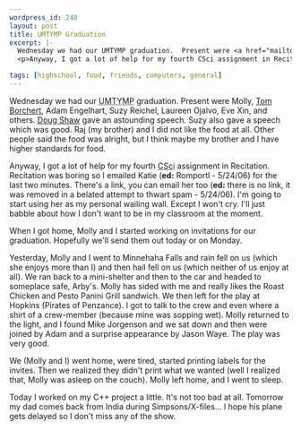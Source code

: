 ```yaml
---
wordpress_id: 240
layout: post
title: UMTYMP Graduation
excerpt: |-
  Wednesday we had our UMTYMP graduation.  Present were <a href="mailto:delmonte@ftmax.com">Molly</a>, <a href="http://www.borchert.com/tom/">Tom Borchert</a>, <a href="mailto:adame@ftmax.com">Adam Engelhart</a>, <a href="mailto:suzy@ftmax.com">Suzy Reichel</a>, <a href="mailto:laureen@ftmax.com">Laureen Ojalvo</a>, <a href="mailto:xinx0007@umn.edu">Eve Xin</a>, and others.  <a href="http://www.math.umn.edu/~shaw/">Doug Shaw</a> gave an astounding speech.  Suzy also gave a speech which was good.  Raj (my brother) and I did not like the food at all.  Other people said the food was alright, but I think maybe my brother and I have higher standards for food.
  <p>Anyway, I got a lot of help for my fourth CSci assignment in Recitation.  Recitation was boring so I emailed <a href="mailto:katie@ftmax.com">Katie</a> for the last two minutes.  There's a link, you can email her too.  I'm going to start using her as my personal wailing wall.  Except I won't cry.  I'll just babble about how I don't want to be in my classroom at the moment.<p>When I got home, Molly and I started working on invitations for our graduation.  Hopefully we'll send them out today or on Monday.<p>Yesterday, Molly and I went to Minnehaha Falls and rain fell on us (which she enjoys more than I) and then hail fell on us (which neither of us enjoy at all).  We ran back to a mini-shelter and then to the car and headed to someplace safe, Arby's.  Molly has sided with me and really likes the Roast Chicken and Pesto Panini Grill sandwich.  We then left for the play at Hopkins (Pirates of Penzance).  I got to talk to the crew and even where a shirt of a crew-member (because mine was sopping wet).  Molly returned to the light, and I found Mike Jorgenson and we sat down and then were joined by Adam and a surprise appearance by <a href="mailto:ForeignElement@black-hole.com">Jason Waye</a>.  The play was very good.<p>We (Molly and I) went home, were tired, started printing labels for the invites.  Then we realized they didn't print what we wanted (well I realized that, Molly was asleep on the couch).  Molly left home, and I went to sleep.<p>Today I worked on my C++ project a little.  It's not too bad at all.  Tomorrow my dad comes back from India during Simpsons/X-files... I hope his plane gets delayed so I don't miss any of the show.

tags: [highschool, food, friends, computers, general]
---
```


Wednesday we had our <acronym title="University of Minnesota Talented Youth Mathematics Program">UMTYMP</acronym> graduation.  Present were Molly, <a href="http://www.borchert.com/tom/">Tom Borchert</a>, Adam Engelhart, Suzy Reichel, Laureen Ojalvo, Eve Xin, and others.  <a href="http://www.math.umn.edu/~shaw/">Doug Shaw</a> gave an astounding speech.  Suzy also gave a speech which was good.  Raj (my brother) and I did not like the food at all.  Other people said the food was alright, but I think maybe my brother and I have higher standards for food.

Anyway, I got a lot of help for my fourth <acronym title="Computer Science">CSci</acronym> assignment in Recitation.  Recitation was boring so I emailed Katie (**ed:** Romportl - 5/24/06) for the last two minutes.  There's a link, you can email her too (**ed:** there is no link, it was removed in a belated attempt to thwart spam - 5/24/06).  I'm going to start using her as my personal wailing wall.  Except I won't cry.  I'll just babble about how I don't want to be in my classroom at the moment.

When I got home, Molly and I started working on invitations for our graduation.  Hopefully we'll send them out today or on Monday.

Yesterday, Molly and I went to Minnehaha Falls and rain fell on us (which she enjoys more than I) and then hail fell on us (which neither of us enjoy at all).  We ran back to a mini-shelter and then to the car and headed to someplace safe, Arby's.  Molly has sided with me and really likes the Roast Chicken and Pesto Panini Grill sandwich.  We then left for the play at Hopkins (Pirates of Penzance).  I got to talk to the crew and even where a shirt of a crew-member (because mine was sopping wet).  Molly returned to the light, and I found Mike Jorgenson and we sat down and then were joined by Adam and a surprise appearance by Jason Waye.  The play was very good.

We (Molly and I) went home, were tired, started printing labels for the invites.  Then we realized they didn't print what we wanted (well I realized that, Molly was asleep on the couch).  Molly left home, and I went to sleep.

Today I worked on my C++ project a little.  It's not too bad at all.  Tomorrow my dad comes back from India during Simpsons/X-files... I hope his plane gets delayed so I don't miss any of the show.
